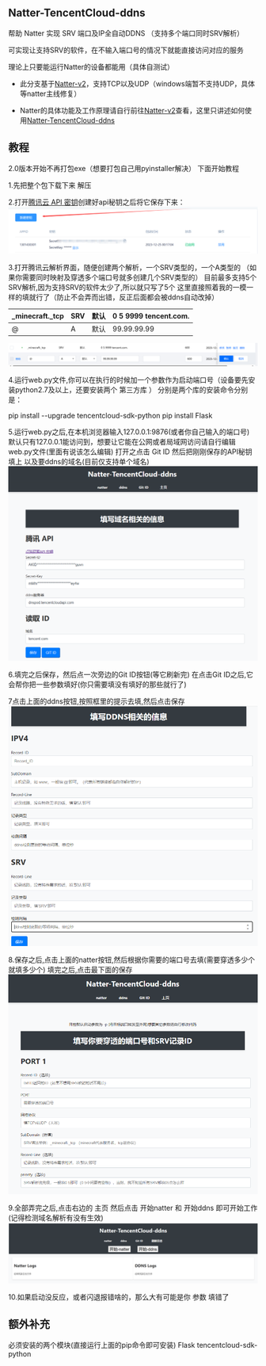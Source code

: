 ## Natter-TencentCloud-ddns
 
帮助 Natter 实现 SRV 端口及IP全自动DDNS  （支持多个端口同时SRV解析） 

可实现让支持SRV的软件，在不输入端口号的情况下就能直接访问对应的服务

理论上只要能运行Natter的设备都能用（具体自测试）

 - 此分支基于[Natter-v2](https://github.com/MikeWang000000/Natter)，支持TCP以及UDP（windows端暂不支持UDP，具体等natter主线修复）

 - Natter的具体功能及工作原理请自行前往[Natter-v2](https://github.com/MikeWang000000/Natter)查看，这里只讲述如何使用[Natter-TencentCloud-ddns](https://github.com/shapaozidex/Natter-TencentCloud-ddns)

## 教程
2.0版本开始不再打包exe（想要打包自己用pyinstaller解决） 
    下面开始教程

1.先把整个包下载下来  解压



2.打开[腾讯云 API 密钥](https://console.dnspod.cn/account/token/apikey)创建好api秘钥之后将它保存下来：
![](.img/img01.png)



3.打开腾讯云解析界面，随便创建两个解析，一个SRV类型的，一个A类型的 （如果你需要同时映射及穿透多个端口号就多创建几个SRV类型的）
 目前最多支持5个SRV解析,因为支持SRV的软件太少了,所以就只写了5个
  这里直接照着我的一模一样的填就行了（防止不会弄而出错，反正后面都会被ddns自动改掉）
  
  _minecraft._tcp  |  SRV  |   默认  |  0 5 9999 tencent.com. 
  -----------------|-------|---------|-------------------------
  @                |   A   |   默认  |  99.99.99.99
             
![](.img/img02.png)



4.运行web.py文件,你可以在执行的时候加一个参数作为启动端口号（设备要先安装python2.7及以上，还要安装两个 第三方库 ）
分别是两个库的安装命令分别是：


pip install --upgrade tencentcloud-sdk-python
pip install Flask



5.运行web.py之后,在本机浏览器输入127.0.0.1:9876(或者你自己输入的端口号)
默认只有127.0.0.1能访问到，想要让它能在公网或者局域网访问请自行编辑web.py文件(里面有说该怎么编辑)
打开之点击 Git ID 然后把刚刚保存的API秘钥填上
以及要ddns的域名(目前仅支持单个域名)
![](.img/img03.png)



6.填完之后保存，然后点一次旁边的Git ID按钮(等它刷新完)
在点击Git ID之后,它会帮你把一些参数填好(你只需要填没有填好的那些就行了)



7点击上面的ddns按钮,按照框里的提示去填,然后点击保存
![](.img/img04.png)



8.保存之后,点击上面的natter按钮,然后根据你需要的端口号去填(需要穿透多少个就填多少个)
填完之后,点击最下面的保存
![](.img/img05.png)



9.全部弄完之后,点击右边的 主页 然后点击 开始natter 和 开始ddns
即可开始工作(记得检测域名解析有没有生效)
![](.img/img06.png)



10.如果启动没反应，或者闪退报错啥的，那么大有可能是你 参数 填错了



## 额外补充

必须安装的两个模块(直接运行上面的pip命令即可安装)
Flask
tencentcloud-sdk-python

